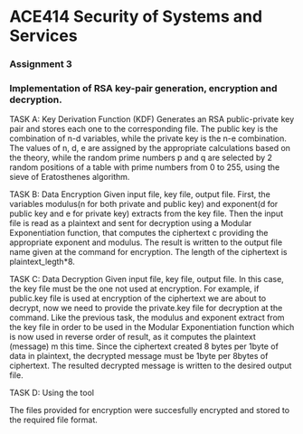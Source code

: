 # ACE414 Security of Systems and Services

### Assignment 3

### Implementation of RSA key-pair generation, encryption and decryption.

TASK A:
Key Derivation Function (KDF)
Generates an RSA public-private key pair and stores each one to the 
corresponding file. The public key is the combination of n-d variables, while 
the private key is the n-e combination. The values of n, d, e are assigned by 
the appropriate calculations based on the theory, while the random prime numbers 
p and q are selected by 2 random positions of a table with prime numbers from 0 
to 255, using the sieve of Eratosthenes algorithm.   

TASK B:
Data Encryption
Given input file, key file, output file.
First, the variables modulus(n for both private and public key) and exponent(d 
for public key and e for private key) extracts from the key file.
Then the input file is read as a plaintext and sent for decryption 
using a Modular Exponentiation function, that computes the ciphertext c 
providing the appropriate exponent and modulus. 
The result is written to the output file name given at the command for encryption.
The length of the ciphertext is plaintext_legth*8. 

TASK C:
Data Decryption
Given input file, key file, output file.
In this case, the key file must be the one not used at encryption. 
For example, if public.key file is used at encryption of the ciphertext we are 
about to decrypt, now we need to provide the private.key file for decryption at 
the command.
Like the previous task, the modulus and exponent extract from the key file 
in order to be used in the Modular Exponentiation function which is now used in 
reverse order of result, as it computes the plaintext (message) m this time.
Since the ciphertext created 8 bytes per 1byte of data in plaintext, the 
decrypted message must be 1byte per 8bytes of ciphertext.
The resulted decrypted message is written to the desired output file.
 

TASK D:
Using the tool

The files provided for encryption were succesfully encrypted and stored to the 
required file format.

